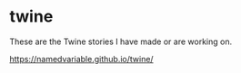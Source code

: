 # twine

These are the Twine stories I have made or are working on.

https://namedvariable.github.io/twine/
